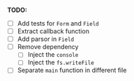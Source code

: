 **TODO:**
  - [ ] Add tests for `Form` and `Field`
  - [ ] Extract callback function
  - [ ] Add parsor in `Field`
  - [ ] Remove dependency
    - [ ] Inject the `console`
    - [ ] Inject the `fs.writeFile`
  - [ ] Separate `main` function in different file